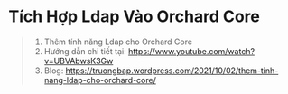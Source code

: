 # Tích Hợp Ldap Vào Orchard Core
>1. Thêm tính năng Ldap cho Orchard Core
>3. Hướng dẫn chi tiết tại: https://www.youtube.com/watch?v=UBVAbwsK3Gw
>4. Blog: https://truongbap.wordpress.com/2021/10/02/them-tinh-nang-ldap-cho-orchard-core/

